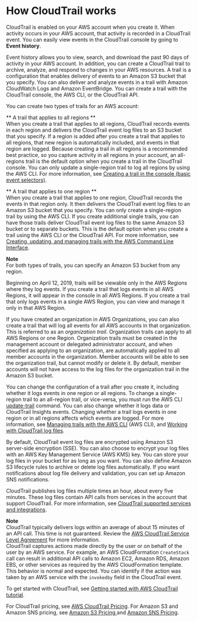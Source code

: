 # How CloudTrail works<a name="how-cloudtrail-works"></a>

CloudTrail is enabled on your AWS account when you create it\. When activity occurs in your AWS account, that activity is recorded in a CloudTrail event\. You can easily view events in the CloudTrail console by going to **Event history**\. 

Event history allows you to view, search, and download the past 90 days of activity in your AWS account\. In addition, you can create a CloudTrail trail to archive, analyze, and respond to changes in your AWS resources\. A trail is a configuration that enables delivery of events to an Amazon S3 bucket that you specify\. You can also deliver and analyze events in a trail with Amazon CloudWatch Logs and Amazon EventBridge\. You can create a trail with the CloudTrail console, the AWS CLI, or the CloudTrail API\.

You can create two types of trails for an AWS account:

** A trail that applies to all regions **  
When you create a trail that applies to all regions, CloudTrail records events in each region and delivers the CloudTrail event log files to an S3 bucket that you specify\. If a region is added after you create a trail that applies to all regions, that new region is automatically included, and events in that region are logged\. Because creating a trail in all regions is a recommended best practice, so you capture activity in all regions in your account, an all\-regions trail is the default option when you create a trail in the CloudTrail console\. You can only update a single\-region trail to log all regions by using the AWS CLI\. For more information, see [Creating a trail in the console \(basic event selectors\)](cloudtrail-create-a-trail-using-the-console-first-time.md#creating-a-trail-in-the-console)\.

** A trail that applies to one region **  
When you create a trail that applies to one region, CloudTrail records the events in that region only\. It then delivers the CloudTrail event log files to an Amazon S3 bucket that you specify\. You can only create a single\-region trail by using the AWS CLI\. If you create additional single trails, you can have those trails deliver CloudTrail event log files to the same Amazon S3 bucket or to separate buckets\. This is the default option when you create a trail using the AWS CLI or the CloudTrail API\. For more information, see [Creating, updating, and managing trails with the AWS Command Line Interface](cloudtrail-create-and-update-a-trail-by-using-the-aws-cli.md)\.

**Note**  
For both types of trails, you can specify an Amazon S3 bucket from any region\.

Beginning on April 12, 2019, trails will be viewable only in the AWS Regions where they log events\. If you create a trail that logs events in all AWS Regions, it will appear in the console in all AWS Regions\. If you create a trail that only logs events in a single AWS Region, you can view and manage it only in that AWS Region\.

If you have created an organization in AWS Organizations, you can also create a trail that will log all events for all AWS accounts in that organization\. This is referred to as an *organization trail*\. Organization trails can apply to all AWS Regions or one Region\. Organization trails must be created in the management account or delegated administrator account, and when specified as applying to an organization, are automatically applied to all member accounts in the organization\. Member accounts will be able to see the organization trail, but cannot modify or delete it\. By default, member accounts will not have access to the log files for the organization trail in the Amazon S3 bucket\.

You can change the configuration of a trail after you create it, including whether it logs events in one region or all regions\. To change a single\-region trail to an all\-region trail, or vice\-versa, you must run the AWS CLI [update\-trail](cloudtrail-create-and-update-a-trail-by-using-the-aws-cli-update-trail.md) command\. You can also change whether it logs data or CloudTrail Insights events\. Changing whether a trail logs events in one region or in all regions affects which events are logged\. For more information, see [Managing trails with the AWS CLI](cloudtrail-additional-cli-commands.md) \(AWS CLI\), and [Working with CloudTrail log files](cloudtrail-working-with-log-files.md)\.

By default, CloudTrail event log files are encrypted using Amazon S3 server\-side encryption \(SSE\)\. You can also choose to encrypt your log files with an AWS Key Management Service \(AWS KMS\) key\. You can store your log files in your bucket for as long as you want\. You can also define Amazon S3 lifecycle rules to archive or delete log files automatically\. If you want notifications about log file delivery and validation, you can set up Amazon SNS notifications\.

CloudTrail publishes log files multiple times an hour, about every five minutes\. These log files contain API calls from services in the account that support CloudTrail\. For more information, see [CloudTrail supported services and integrations](cloudtrail-aws-service-specific-topics.md)\.

**Note**  
CloudTrail typically delivers logs within an average of about 15 minutes of an API call\. This time is not guaranteed\. Review the [AWS CloudTrail Service Level Agreement](http://aws.amazon.com/cloudtrail/sla) for more information\.  
CloudTrail captures actions made directly by the user or on behalf of the user by an AWS service\. For example, an AWS CloudFormation `CreateStack` call can result in additional API calls to Amazon EC2, Amazon RDS, Amazon EBS, or other services as required by the AWS CloudFormation template\. This behavior is normal and expected\. You can identify if the action was taken by an AWS service with the `invokedby` field in the CloudTrail event\.

To get started with CloudTrail, see [Getting started with AWS CloudTrail tutorial](cloudtrail-tutorial.md)\.

For CloudTrail pricing, see [AWS CloudTrail Pricing](https://aws.amazon.com/cloudtrail/pricing/)\. For Amazon S3 and Amazon SNS pricing, see [Amazon S3 Pricing ](https://aws.amazon.com/s3/pricing/) and [Amazon SNS Pricing](https://aws.amazon.com/sns/pricing/)\.